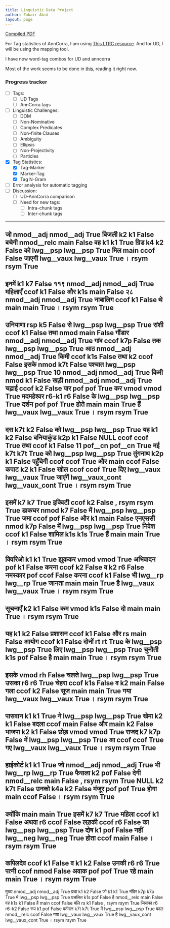 ```yaml
---
title: Linguistic Data Project
author: Zubair Abid
layout: page
---
```


[Compiled PDF](./main.pdf)

For Tag statistics of AnnCorra, I am using 
[This LTRC resource](https://ltrc.iiit.ac.in/downloads/kolhi/entry.php?val=3).
And for UD, I will be using the mapping tool.

I have now word-tag combos for UD and anncorra

Most of the work seems to be done in
[this](https://sci-hub.tw/10.1007/s10579-014-9266-3), reading it right now.


### Progress tracker

- [ ] Tags:
    - [ ] UD Tags
    - [ ] AnnCorra tags
- [ ] Linguistic Challenges:
    - [ ] DOM
    - [ ] Non-Nominative
    - [ ] Complex Predicates
    - [ ] Non-finite Clauses
    - [ ] Ambiguity
    - [ ] Ellipsis
    - [ ] Non-Projectivity
    - [ ] Particles
- [X] Tag Statistics:
    - [X] Tag-Marker
    - [X] Marker-Tag
    - [X] Tag N-Gram
- [ ] Error analysis for automatic tagging
- [ ] Discussion:
    - [ ] UD-AnnCorra comparison
    - [ ] Need for new tags:
        - [ ] Intra-chunk tags
        - [ ] Inter-chunk tags

--------------------------------------------------
जो 	 nmod__adj 	 nmod__adj 		 True
बिजली 	 k2 	 k1 		 False
बचेगी 	 nmod__relc 	 main 		 False
वह 	 k1 	 k1 		 True
ग्रिड 	 k4 	 k2 		 False
को 	 lwg__psp 	 lwg__psp 		 True
मिल 	 main 	 ccof 		 False
जाएगी 	 lwg__vaux 	 lwg__vaux 		 True
। 	 rsym 	 rsym 		 True
--------------------------------------------------
इनमें 	 k1 	 k7 		 False
११९ 	 nmod__adj 	 nmod__adj 		 True
महिलाएँ 	 ccof 	 k1 		 False
और 	 k1s 	 main 		 False
२८ 	 nmod__adj 	 nmod__adj 		 True
नाबालिग 	 ccof 	 k1 		 False
थे 	 main 	 main 		 True
। 	 rsym 	 rsym 		 True
--------------------------------------------------
उनियाणा 	 rsp 	 k5 		 False
से 	 lwg__psp 	 lwg__psp 		 True
रांशी 	 ccof 	 k1 		 False
तथा 	 nmod 	 main 		 False
गौंडार 	 nmod__adj 	 nmod__adj 		 True
गांव 	 ccof 	 k7p 		 False
तक 	 lwg__psp 	 lwg__psp 		 True
आठ 	 nmod__adj 	 nmod__adj 		 True
किमी 	 ccof 	 k1s 		 False
तथा 	 k2 	 ccof 		 False
इसके 	 nmod 	 k7t 		 False
पश्चात 	 lwg__psp 	 lwg__psp 		 True
10 	 nmod__adj 	 nmod__adj 		 True
किमी 	 nmod 	 k1 		 False
खड़ी 	 nmod__adj 	 nmod__adj 		 True
चढ़ाई 	 ccof 	 k2 		 False
पार 	 pof 	 pof 		 True
कर 	 vmod 	 vmod 		 True
मदमहेश्वर 	 r6-k1 	 r6 		 False
के 	 lwg__psp 	 lwg__psp 		 True
दर्शन 	 pof 	 pof 		 True
होते 	 main 	 main 		 True
हैं 	 lwg__vaux 	 lwg__vaux 		 True
। 	 rsym 	 rsym 		 True
--------------------------------------------------
दस 	 k7t 	 k2 		 False
को 	 lwg__psp 	 lwg__psp 		 True
यह 	 k1 	 k2 		 False
बनियाकुंड 	 k2p 	 k1 		 False
NULL 	 ccof 	 ccof 		 True
तथा 	 ccof 	 k1 		 False
11 	 pof__cn 	 pof__cn 		 True
मई 	 k7t 	 k7t 		 True
को 	 lwg__psp 	 lwg__psp 		 True
तुंगनाथ 	 k2p 	 k1 		 False
पहुँचेगी 	 ccof 	 ccof 		 True
और 	 main 	 ccof 		 False
कपाट 	 k2 	 k1 		 False
खोल 	 ccof 	 ccof 		 True
दिए 	 lwg__vaux 	 lwg__vaux 		 True
जाएंगें 	 lwg__vaux_cont 	 lwg__vaux_cont 		 True
। 	 rsym 	 rsym 		 True
--------------------------------------------------
इसमें 	 k7 	 k7 		 True
इक्विटी 	 ccof 	 k2 		 False
, 	 rsym 	 rsym 		 True
डाकघर 	 nmod 	 k7 		 False
में 	 lwg__psp 	 lwg__psp 		 True
जमा 	 ccof 	 pof 		 False
और 	 k1 	 main 		 False
एनएससी 	 nmod 	 k7p 		 False
में 	 lwg__psp 	 lwg__psp 		 True
निवेश 	 ccof 	 k1 		 False
शामिल 	 k1s 	 k1s 		 True
हैं 	 main 	 main 		 True
। 	 rsym 	 rsym 		 True
--------------------------------------------------
क्विरिओ 	 k1 	 k1 		 True
झुककर 	 vmod 	 vmod 		 True
अभिवादन 	 pof 	 k1 		 False
करना 	 ccof 	 k2 		 False
व 	 k2 	 r6 		 False
नमस्कार 	 pof 	 ccof 		 False
करना 	 ccof 	 k1 		 False
भी 	 lwg__rp 	 lwg__rp 		 True
जानता 	 main 	 main 		 True
है 	 lwg__vaux 	 lwg__vaux 		 True
। 	 rsym 	 rsym 		 True
--------------------------------------------------
सूचनाएँ 	 k2 	 k1 		 False
कम 	 vmod 	 k1s 		 False
दो 	 main 	 main 		 True
। 	 rsym 	 rsym 		 True
--------------------------------------------------
यह 	 k1 	 k2 		 False
प्रशासन 	 ccof 	 k1 		 False
और 	 rs 	 main 		 False
आयोग 	 ccof 	 k1 		 False
दोनों 	 rt 	 rt 		 True
के 	 lwg__psp 	 lwg__psp 		 True
लिए 	 lwg__psp 	 lwg__psp 		 True
चुनौती 	 k1s 	 pof 		 False
है 	 main 	 main 		 True
। 	 rsym 	 rsym 		 True
--------------------------------------------------
इसके 	 vmod 	 rh 		 False
चलते 	 lwg__psp 	 lwg__psp 		 True
उसका 	 r6 	 r6 		 True
चेहरा 	 ccof 	 k1s 		 False
व 	 k2 	 main 		 False
गला 	 ccof 	 k2 		 False
सूज 	 main 	 main 		 True
गया 	 lwg__vaux 	 lwg__vaux 		 True
। 	 rsym 	 rsym 		 True
--------------------------------------------------
पासवान 	 k1 	 k1 		 True
ने 	 lwg__psp 	 lwg__psp 		 True
खेमा 	 k2 	 k1 		 False
बदला 	 ccof 	 main 		 False
और 	 main 	 k2 		 False
भाजपा 	 k2 	 k1 		 False
छोड़ 	 vmod 	 vmod 		 True
राजद 	 k7 	 k7p 		 False
में 	 lwg__psp 	 lwg__psp 		 True
आ 	 ccof 	 ccof 		 True
गए 	 lwg__vaux 	 lwg__vaux 		 True
। 	 rsym 	 rsym 		 True
--------------------------------------------------
हाईकोर्ट 	 k1 	 k1 		 True
जो 	 nmod__adj 	 nmod__adj 		 True
भी 	 lwg__rp 	 lwg__rp 		 True
फैसला 	 k2 	 pof 		 False
देगी 	 nmod__relc 	 main 		 False
, 	 rsym 	 rsym 		 True
NULL 	 k2 	 k7t 		 False
उनको 	 k4a 	 k2 		 False
मंजूर 	 pof 	 pof 		 True
होगा 	 main 	 ccof 		 False
। 	 rsym 	 rsym 		 True
--------------------------------------------------
क्योंकि 	 main 	 main 		 True
इसमें 	 k7 	 k7 		 True
महिला 	 ccof 	 k1 		 False
अथवा 	 r6 	 ccof 		 False
लड़की 	 ccof 	 r6 		 False
का 	 lwg__psp 	 lwg__psp 		 True
दोष 	 k1 	 pof 		 False
नहीं 	 lwg__neg 	 lwg__neg 		 True
होता 	 ccof 	 main 		 False
। 	 rsym 	 rsym 		 True
--------------------------------------------------
कपिलदेव 	 ccof 	 k1 		 False
व 	 k1 	 k2 		 False
उनकी 	 r6 	 r6 		 True
पत्नी 	 ccof 	 nmod 		 False
अवाक 	 pof 	 pof 		 True
रहे 	 main 	 main 		 True
। 	 rsym 	 rsym 		 True
--------------------------------------------------
मुख्य 	 nmod__adj 	 nmod__adj 		 True
प्रथा 	 k1 	 k2 		 False
जो 	 k1 	 k1 		 True
मंदिर 	 k7p 	 k7p 		 True
में 	 lwg__psp 	 lwg__psp 		 True
प्रचलित 	 k1s 	 pof 		 False
है 	 nmod__relc 	 main 		 False
वह 	 k1s 	 k1 		 False
है 	 main 	 ccof 		 False
बलि 	 rs 	 k1 		 False
, 	 rsym 	 rsym 		 True
जिसका 	 r6 	 r6-k2 		 False
रूप 	 k1 	 pof 		 False
वर्तमान 	 k7t 	 k7t 		 True
में 	 lwg__psp 	 lwg__psp 		 True
बदल 	 nmod__relc 	 ccof 		 False
गया 	 lwg__vaux 	 lwg__vaux 		 True
है 	 lwg__vaux_cont 	 lwg__vaux_cont 		 True
। 	 rsym 	 rsym 		 True

